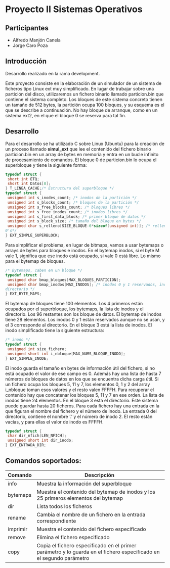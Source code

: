 # Proyecto II Sistemas Operativos

## Participantes

- Alfredo Manjón Canela
- Jorge Caro Poza

## Introducción

Desarrollo realizado en la rama development.

Este proyecto consiste en la elaboración de un simulador de un sistema de ficheros tipo Linux ext muy simplificado. En lugar de trabajar sobre una partición del disco, utilizaremos un fichero binario llamado particion.bin que contiene el sistema completo. Los bloques de este sistema concreto tienen un tamaño de 512 bytes, la partición ocupa 100 bloques, y su esquema es el que se describe a continuación. No hay bloque de arranque, como en un sistema ext2, en el que el bloque 0 se reserva para tal fin.

## Desarrollo
Para el desarrollo se ha utilizado C sobre Linux (Ubuntu) para la creación de un proceso llamado **simul_ext** que lee el contenido del fichero binario particion.bin en un array de bytes en memoria y entra en un bucle infinito de procesamiento de comandos.
El bloque 0 de particion.bin lo ocupa el superbloque y tiene la siguiente forma: 
```c
typedef struct {
 short int ETQ;
 short int Datos[8];
} T_LINEA_CACHE;/* Estructura del superbloque */
typedef struct {
 unsigned int s_inodes_count; /* inodos de la partición */
 unsigned int s_blocks_count; /* bloques de la partición */
 unsigned int s_free_blocks_count; /* bloques libres */
 unsigned int s_free_inodes_count; /* inodos libres */
 unsigned int s_first_data_block; /* primer bloque de datos */
 unsigned int s_block_size; /* tamaño del bloque en bytes */
 unsigned char s_relleno[SIZE_BLOQUE-6*sizeof(unsigned int)]; /* relleno a
0's*/
} EXT_SIMPLE_SUPERBLOCK;
```

Para simplificar el problema, en lugar de bitmaps, vamos a usar bytemaps o arrays de
bytes para bloques e inodos. En el bytemap inodos, si el byte M vale 1, significa que
ese inodo está ocupado, si vale 0 está libre. Lo mismo para el bytemap de bloques.

```c
/* Bytemaps, caben en un bloque */
typedef struct {
 unsigned char bmap_bloques[MAX_BLOQUES_PARTICION];
 unsigned char bmap_inodos[MAX_INODOS]; /* inodos 0 y 1 reservados, inodo 2
directorio */
} EXT_BYTE_MAPS;
```
El bytemap de bloques tiene 100 elementos. Los 4 primeros están ocupados por el
superbloque, los bytemaps, la lista de inodos y el directorio. Los 96 restantes son los
bloque de datos. El bytemap de inodos tiene 28 elementos. Los inodos 0 y 1 están
reservados aunque no se usan, y el 3 corresponde al directorio.
En el bloque 3 está la lista de inodos. El inodo simplificado tiene la siguiente
estructura:

```c
/* inodo */
typedef struct {
 unsigned int size_fichero;
 unsigned short int i_nbloque[MAX_NUMS_BLOQUE_INODO];
} EXT_SIMPLE_INODE;
```

El inodo guarda el tamaño en bytes de información útil del fichero, si no está ocupado
el valor de ese campo es 0. Además hay una lista de hasta 7 números de bloques de
datos en los que se encuentra dicha carga útil. Si un fichero ocupa los bloques 5, 11 y
7, los elementos 0, 1 y 2 del array i_nbloque toman esos valores y el resto valen
FFFFH. Para recuperar el contenido hay que concatenar los bloques 5, 11 y 7 en ese
orden. La lista de inodos tiene 24 elementos.
En el bloque 3 está el directorio. Este sistema puede guardar hasta 20 ficheros. Para
cada fichero hay una entrada en la que figuran el nombre del fichero y el número de
inodo. La entrada 0 del directorio, contiene el nombre ‘.’ y el número de inodo 2. El
resto están vacías, y para ellas el valor de inodo es FFFFH.

```c
typedef struct {
 char dir_nfich[LEN_NFICH];
 unsigned short int dir_inodo;
} EXT_ENTRADA_DIR;
```

## Comandos soportados:

| Comando | Descripción |
| ------------- | ------------- |
| info  | Muestra la información del superbloque  |
| bytemaps  | Muestra el contenido del bytemap de inodos y los 25 primeros elementos del bytemap  |
| dir  | Lista todos los ficheros  |
| rename  | Cambia el nombre de un fichero en la entrada correspondiente  |
| imprimir  | Muestra el contenido del fichero especificado  |
| remove  | Elimina el fichero especificado  |
| copy  | Copia el fichero especificado en el primer parámetro y lo guarda en el fichero especificado en el segundo parámetro  |
